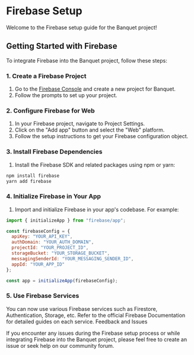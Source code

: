 # Firebase Setup

Welcome to the Firebase setup guide for the Banquet project!

## Getting Started with Firebase

To integrate Firebase into the Banquet project, follow these steps:

### 1. Create a Firebase Project

1. Go to the [Firebase Console](https://console.firebase.google.com/) and create a new project for Banquet.
2. Follow the prompts to set up your project.

### 2. Configure Firebase for Web

1. In your Firebase project, navigate to Project Settings.
2. Click on the "Add app" button and select the "Web" platform.
3. Follow the setup instructions to get your Firebase configuration object.

### 3. Install Firebase Dependencies

1. Install the Firebase SDK and related packages using npm or yarn:
```bash
npm install firebase
yarn add firebase
```
### 4. Initialize Firebase in Your App

1. Import and initialize Firebase in your app's codebase. For example:
```javascript
import { initializeApp } from "firebase/app";

const firebaseConfig = {
  apiKey: "YOUR_API_KEY",
  authDomain: "YOUR_AUTH_DOMAIN",
  projectId: "YOUR_PROJECT_ID",
  storageBucket: "YOUR_STORAGE_BUCKET",
  messagingSenderId: "YOUR_MESSAGING_SENDER_ID",
  appId: "YOUR_APP_ID"
};

const app = initializeApp(firebaseConfig);
```

### 5. Use Firebase Services

You can now use various Firebase services such as Firestore, Authentication, Storage, etc. Refer to the official Firebase Documentation for detailed guides on each service.
Feedback and Issues

If you encounter any issues during the Firebase setup process or while integrating Firebase into the Banquet project, please feel free to create an issue or seek help on our community forum.



